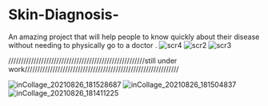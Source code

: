
# Skin-Diagnosis-
An amazing project that will help  people to know quickly about their disease without needing to physically go to a doctor .
![scr4](https://user-images.githubusercontent.com/88105870/130996958-cc901ac5-42e7-4cfb-88af-7260d063d602.jpg)
![scr2](https://user-images.githubusercontent.com/88105870/130996981-a818a1dc-ec6d-4f8f-82fc-fcc36e7827a3.jpg)
![scr3](https://user-images.githubusercontent.com/88105870/130996992-545af89e-d720-449b-8fd6-80ed08b03ef0.jpg)

//////////////////////////////////////////////////////still under work/////////////////////////////////////////////////////////////

![inCollage_20210826_181528687](https://user-images.githubusercontent.com/88105870/130998947-b5eb66a4-5ce5-4120-9c85-746295ee90e4.jpg)
![inCollage_20210826_181504837](https://user-images.githubusercontent.com/88105870/130999026-810828a8-929e-4cd7-b620-7887c3f26e22.jpg)
![inCollage_20210826_181411225](https://user-images.githubusercontent.com/88105870/130999095-701b8769-82e8-4e57-86ba-65e3b4224f16.jpg)

